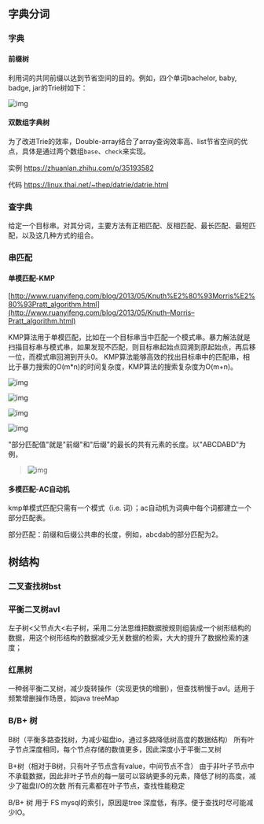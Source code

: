 ## 字典分词

### 字典

#### 前缀树

利用词的共同前缀以达到节省空间的目的。例如，四个单词bachelor, baby, badge, jar的Trie树如下：

![img](https://images2015.cnblogs.com/blog/399159/201701/399159-20170109144930275-1379994294.png)

#### 双数组字典树

为了改进Trie的效率，Double-array结合了array查询效率高、list节省空间的优点，具体是通过两个数组`base`、`check`来实现。

实例 https://zhuanlan.zhihu.com/p/35193582 

代码 https://linux.thai.net/~thep/datrie/datrie.html  

### 查字典

给定一个目标串。对其分词，主要方法有正相匹配、反相匹配、最长匹配、最短匹配，以及这几种方式的组合。

### 串匹配

#### 单模匹配-KMP

[http://www.ruanyifeng.com/blog/2013/05/Knuth%E2%80%93Morris%E2%80%93Pratt_algorithm.html](http://www.ruanyifeng.com/blog/2013/05/Knuth–Morris–Pratt_algorithm.html)

KMP算法用于单模匹配，比如在一个目标串当中匹配一个模式串。暴力解法就是扫描目标串与模式串，如果发现不匹配，则目标串起始点回溯到原起始点，再后移一位，而模式串回溯到开头0。
KMP算法能够高效的找出目标串中的匹配串，相比于暴力搜索的O(m*n)的时间复杂度，KMP算法的搜索复杂度为O(m+n)。

![img](http://www.ruanyifeng.com/blogimg/asset/201305/bg2013050107.png)

![img](http://www.ruanyifeng.com/blogimg/asset/201305/bg2013050111.png)

![img](http://www.ruanyifeng.com/blogimg/asset/201305/bg2013050112.png)

![img](http://www.ruanyifeng.com/blogimg/asset/201305/bg2013050113.png)

"部分匹配值"就是"前缀"和"后缀"的最长的共有元素的长度。以"ABCDABD"为例，

> ![img](http://www.ruanyifeng.com/blogimg/asset/201305/bg2013050109.png)





#### 多模匹配-AC自动机

kmp单模式匹配只需有一个模式（i.e. 词）；ac自动机为词典中每个词都建立一个部分匹配表。

部分匹配：前缀和后缀公共串的长度，例如，abcdab的部分匹配为2。



## 树结构

### 二叉查找树bst



### 平衡二叉树avl

左子树<父节点大<右子树，采用二分法思维把数据按规则组装成一个树形结构的数据，用这个树形结构的数据减少无关数据的检索，大大的提升了数据检索的速度；

### 红黑树

一种弱平衡二叉树，减少旋转操作（实现更快的增删），但查找稍慢于avl。适用于频繁增删操作场景，如java treeMap

### B/B+ 树

B树（平衡多路查找树，为减少磁盘io，通过多路降低树高度的数据结构）
所有叶子节点深度相同，每个节点存储的数值更多，因此深度小于平衡二叉树

B+树（相对于B树，只有叶子节点含有value，中间节点不含）
由于非叶子节点中不承载数据，因此非叶子节点的每一层可以容纳更多的元素，降低了树的高度，减少了磁盘I/O的次数
所有元素都在叶子节点，查找性能稳定

B/B+ 树 用于 FS mysql的索引，原因是tree 深度低，有序。便于查找时尽可能减少IO。